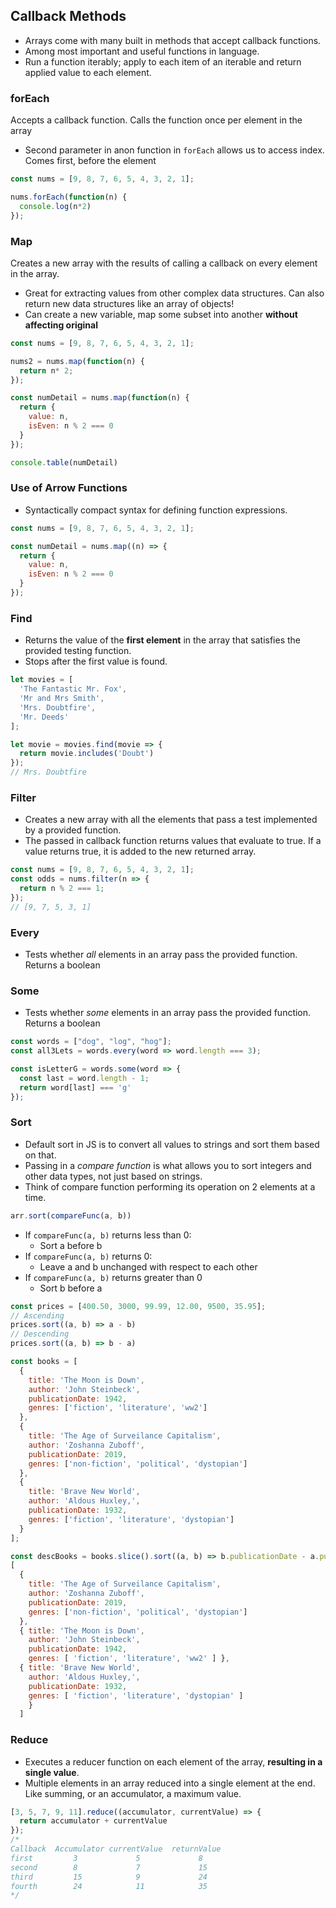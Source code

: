 ## Callback Methods
* Arrays come with many built in methods that accept callback functions.
* Among most important and useful functions in language.
* Run a function iterably; apply to each item of an iterable and return applied value to each element.

### forEach
Accepts a callback function. Calls the function once per element in the array

* Second parameter in anon function in  `forEach` allows us to access index. Comes first, before the element

```javascript
const nums = [9, 8, 7, 6, 5, 4, 3, 2, 1];

nums.forEach(function(n) {
  console.log(n*2)
});
```

### Map
Creates a new array with the results of calling a callback on every element in the array.
* Great for extracting values from other complex data structures. Can also return new data structures like an array of objects!
* Can create a new variable, map some subset into another **without affecting original**

```javascript
const nums = [9, 8, 7, 6, 5, 4, 3, 2, 1];

nums2 = nums.map(function(n) {
  return n* 2;
});

const numDetail = nums.map(function(n) {
  return {
    value: n,
    isEven: n % 2 === 0
  }
});

console.table(numDetail)
```

### Use of Arrow Functions
* Syntactically compact syntax for defining function expressions.
```javascript
const nums = [9, 8, 7, 6, 5, 4, 3, 2, 1];

const numDetail = nums.map((n) => {
  return {
    value: n,
    isEven: n % 2 === 0
  }
});
```

### Find
* Returns the value of the **first element** in the array that satisfies the provided testing function.
* Stops after the first value is found.
```javascript
let movies = [
  'The Fantastic Mr. Fox',
  'Mr and Mrs Smith',
  'Mrs. Doubtfire',
  'Mr. Deeds'
];

let movie = movies.find(movie => {
  return movie.includes('Doubt')
}); 
// Mrs. Doubtfire
```

### Filter
* Creates a new array with all the elements that pass a test implemented by a provided function.
* The passed in callback function returns values that evaluate to true. If a value returns true, it is added to the new returned array.
```javascript
const nums = [9, 8, 7, 6, 5, 4, 3, 2, 1];
const odds = nums.filter(n => {
  return n % 2 === 1;
});
// [9, 7, 5, 3, 1]
```

### Every
* Tests whether *all* elements in an array pass the provided function. Returns a boolean

### Some
* Tests whether *some* elements in an array pass the provided function. Returns a boolean

```javascript
const words = ["dog", "log", "hog"];
const all3Lets = words.every(word => word.length === 3);

const isLetterG = words.some(word => {
  const last = word.length - 1;
  return word[last] === 'g'
});
```

### Sort

* Default sort in JS is to convert all values to strings and sort them based on that.
* Passing in a *compare function* is what allows you to sort integers and other data types, not just based on strings.
* Think of compare function performing its operation on 2 elements at a time.
```javascript
arr.sort(compareFunc(a, b))
```
* If `compareFunc(a, b)` returns less than 0:
    * Sort a before b
* If `compareFunc(a, b)` returns 0:
    * Leave a and b unchanged with respect to each other
* If `compareFunc(a, b)` returns greater than 0
    * Sort b before a

```javascript
const prices = [400.50, 3000, 99.99, 12.00, 9500, 35.95];
// Ascending
prices.sort((a, b) => a - b)
// Descending
prices.sort((a, b) => b - a)

const books = [
  {
    title: 'The Moon is Down',
    author: 'John Steinbeck',
    publicationDate: 1942,
    genres: ['fiction', 'literature', 'ww2']
  },
  {
    title: 'The Age of Surveilance Capitalism',
    author: 'Zoshanna Zuboff',
    publicationDate: 2019,
    genres: ['non-fiction', 'political', 'dystopian']
  },
  {
    title: 'Brave New World',
    author: 'Aldous Huxley,',
    publicationDate: 1932,
    genres: ['fiction', 'literature', 'dystopian']
  }
];

const descBooks = books.slice().sort((a, b) => b.publicationDate - a.publicationDate)
[
  {
    title: 'The Age of Surveilance Capitalism',
    author: 'Zoshanna Zuboff',
    publicationDate: 2019,
    genres: ['non-fiction', 'political', 'dystopian']
  },
  { title: 'The Moon is Down',
    author: 'John Steinbeck',
    publicationDate: 1942,
    genres: [ 'fiction', 'literature', 'ww2' ] },
  { title: 'Brave New World',
    author: 'Aldous Huxley,',
    publicationDate: 1932,
    genres: [ 'fiction', 'literature', 'dystopian' ] 
    } 
  ]
```

### Reduce
* Executes a reducer function on each element of the array, **resulting in a single value**.
* Multiple elements in an array reduced into a single element at the end. Like summing, or an accumulator, a maximum value.

```javascript
[3, 5, 7, 9, 11].reduce((accumulator, currentValue) => {
  return accumulator + currentValue
});
/*
Callback  Accumulator currentValue  returnValue
first         3             5             8
second        8             7             15
third         15            9             24
fourth        24            11            35
*/
```